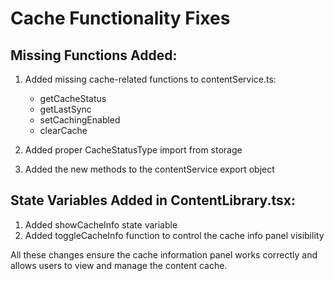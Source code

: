 # Cache Functionality Fixes

## Missing Functions Added:

1. Added missing cache-related functions to contentService.ts:
   - getCacheStatus
   - getLastSync
   - setCachingEnabled
   - clearCache

2. Added proper CacheStatusType import from storage

3. Added the new methods to the contentService export object

## State Variables Added in ContentLibrary.tsx:

1. Added showCacheInfo state variable
2. Added toggleCacheInfo function to control the cache info panel visibility

All these changes ensure the cache information panel works correctly and allows users to view and manage the content cache.
